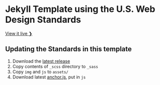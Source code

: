# Jekyll Template using the U.S. Web Design Standards

[View it live ❯](http://www.blacktm.com/us-web-design-standards-jekyll-template)

## Updating the Standards in this template

1. Download the [latest release](https://playbook.cio.gov/designstandards/)
2. Copy contents of `_scss` directory to `_sass`
3. Copy `img` and `js` to `assets/`
4. Download latest [anchor.js](https://github.com/bryanbraun/anchorjs), put in `js`

